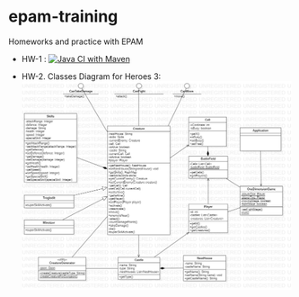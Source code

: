 # epam-training
Homeworks and practice with EPAM

* HW-1 :  [![Java CI with Maven](https://github.com/sabiralievich/epam-training/actions/workflows/maven.yml/badge.svg?branch=hw1)](https://github.com/sabiralievich/epam-training/actions/workflows/maven.yml)

* HW-2. Classes Diagram for Heroes 3: ![Classes Diagram for Heroes 3](ClassesDiagram.png)
